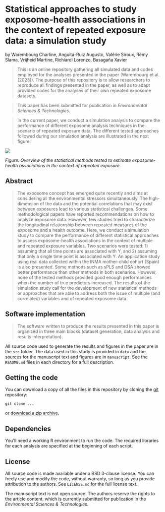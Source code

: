 
# Statistical approaches to study exposome-health associations in the context of repeated exposure data: a simulation study

by
Warembourg Charline,
Anguita-Ruiz Augusto,
Valérie Siroux,
Rémy Slama,
Vrijheid Martine,
Richiardi Lorenzo,
Basagaña Xavier

> This is an online repository gathering all simulated data and codes employed for the analyses presented in the paper (Warembourg et al. (2023)).
> The purpose of this repository is to allow researchers to reproduce all findings presented in the paper, as well as to adapt provided codes for the
> analyses of their own repeated exposome datasets.

> This paper has been submitted for publication in *Environmental Sciences & Technologies*.

> In the current paper, we conduct a simulation analysis to compare the performance of different exposome analysis techniques in the scenario 
> of repeated exposure data. The different tested approaches followed during our simulation analysis are illustrated in the next figure:

![](manuscript/figures/overview_methods.png)

*Figure. Overview of the statistical methods tested to estimate exposome-health associations in the context of repeated exposure.*


## Abstract

> The exposome concept has emerged quite recently and aims at considering all the environmental stressors simultaneously. The high-dimension of the data and the potential correlations that may exist 
> between exposures lead to various statistical challenges. Some methodological papers have reported recommendations on how to analyze exposome data. However, few studies tried to characterize the
> longitudinal relationship between repeated measures of the exposome and a health outcome. Here, we conduct a simulation study to compare the performance of different statistical approaches to 
> assess exposome-health associations in the context of multiple and repeated exposure variables. Two scenarios were tested: 1) assuming that all time points are associated with Y, and 2) assuming
> that only a single time point is associated with Y. An application study using real data collected within the INMA mother-child cohort (Spain) is also presented. Some methods such as sPLS and DSA 
> showed better performance than other methods in both scenarios. However, none of the tested methods provided good enough performances when the number of true predictors increased. The results of
> the simulation study call for the development of new statistical methods or approaches that are able to address both the issue of multiple (and correlated) variables and of repeated exposome data.


## Software implementation

> The software written to produce the results presented in this paper is organized in three main blocks (dataset generation, data analysis and results interpretation).

All source code used to generate the results and figures in the paper are in
the `src` folder.
The data used in this study is provided in `data` and the sources for the
manuscript text and figures are in `manuscript`.
See the `README.md` files in each directory for a full description.


## Getting the code

You can download a copy of all the files in this repository by cloning the
[git](https://git-scm.com/) repository:

    git clone ...

or [download a zip archive](https://github.com/.../archive/master.zip).


## Dependencies

You'll need a working R environment to run the code.
The required libraries for each analysis are specified at the beginning of each script.


## License

All source code is made available under a BSD 3-clause license. You can freely
use and modify the code, without warranty, so long as you provide attribution
to the authors. See `LICENSE.md` for the full license text.

The manuscript text is not open source. The authors reserve the rights to the
article content, which is currently submitted for publication in the
*Environmental Sciences & Technologies*.




